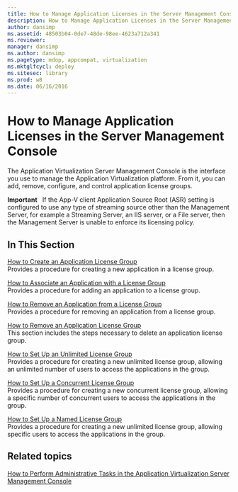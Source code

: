 ```yaml
---
title: How to Manage Application Licenses in the Server Management Console
description: How to Manage Application Licenses in the Server Management Console
author: dansimp
ms.assetid: 48503b04-0de7-48de-98ee-4623a712a341
ms.reviewer: 
manager: dansimp
ms.author: dansimp
ms.pagetype: mdop, appcompat, virtualization
ms.mktglfcycl: deploy
ms.sitesec: library
ms.prod: w8
ms.date: 06/16/2016
---
```



# How to Manage Application Licenses in the Server Management Console


The Application Virtualization Server Management Console is the interface you use to manage the Application Virtualization platform. From it, you can add, remove, configure, and control application license groups.

**Important**  
If the App-V client Application Source Root (ASR) setting is configured to use any type of streaming source other than the Management Server, for example a Streaming Server, an IIS server, or a File server, then the Management Server is unable to enforce its licensing policy.

 

## In This Section


<a href="" id="how-to-create-an-application-license-group"></a>[How to Create an Application License Group](how-to-create-an-application-license-group.md)  
Provides a procedure for creating a new application in a license group.

<a href="" id="how-to-associate-an-application-with-a-license-group"></a>[How to Associate an Application with a License Group](how-to-associate-an-application-with-a-license-group.md)  
Provides a procedure for adding an application to a license group.

<a href="" id="how-to-remove-an-application-from-a-license-group"></a>[How to Remove an Application from a License Group](how-to-remove-an-application-from-a-license-group.md)  
Provides a procedure for removing an application from a license group.

<a href="" id="how-to-remove-an-application-license-group"></a>[How to Remove an Application License Group](how-to-remove-an-application-license-group.md)  
This section includes the steps necessary to delete an application license group.

<a href="" id="how-to-set-up-an-unlimited-license-group"></a>[How to Set Up an Unlimited License Group](how-to-set-up-an-unlimited-license-group.md)  
Provides a procedure for creating a new unlimited license group, allowing an unlimited number of users to access the applications in the group.

<a href="" id="how-to-set-up-a-concurrent-license-group"></a>[How to Set Up a Concurrent License Group](how-to-set-up-a-concurrent-license-group.md)  
Provides a procedure for creating a new concurrent license group, allowing a specific number of concurrent users to access the applications in the group.

<a href="" id="how-to-set-up-a-named-license-group"></a>[How to Set Up a Named License Group](how-to-set-up-a-named-license-group.md)  
Provides a procedure for creating a new unlimited license group, allowing specific users to access the applications in the group.

## Related topics


[How to Perform Administrative Tasks in the Application Virtualization Server Management Console](how-to-perform-administrative-tasks-in-the-application-virtualization-server-management-console.md)

 

 





